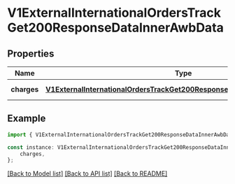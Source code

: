 # V1ExternalInternationalOrdersTrackGet200ResponseDataInnerAwbData


## Properties

Name | Type | Description | Notes
------------ | ------------- | ------------- | -------------
**charges** | [**V1ExternalInternationalOrdersTrackGet200ResponseDataInnerAwbDataCharges**](V1ExternalInternationalOrdersTrackGet200ResponseDataInnerAwbDataCharges.md) |  | [default to undefined]

## Example

```typescript
import { V1ExternalInternationalOrdersTrackGet200ResponseDataInnerAwbData } from './api';

const instance: V1ExternalInternationalOrdersTrackGet200ResponseDataInnerAwbData = {
    charges,
};
```

[[Back to Model list]](../README.md#documentation-for-models) [[Back to API list]](../README.md#documentation-for-api-endpoints) [[Back to README]](../README.md)
